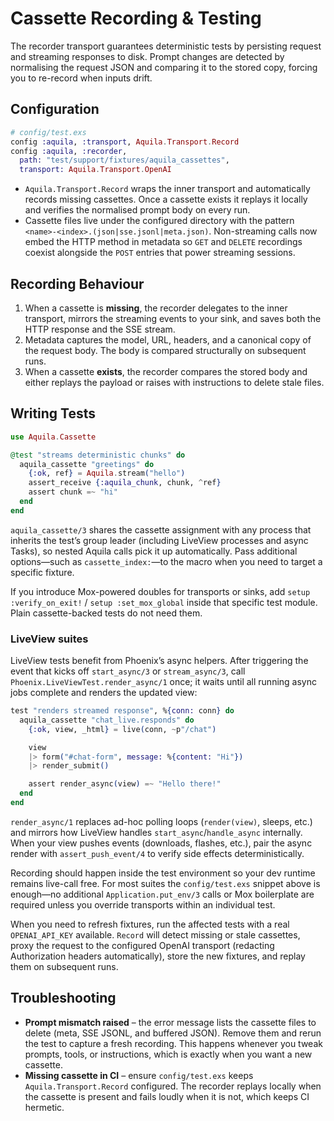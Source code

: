# Cassette Recording & Testing

The recorder transport guarantees deterministic tests by persisting request
and streaming responses to disk. Prompt changes are detected by normalising
the request JSON and comparing it to the stored copy, forcing you to re-record
when inputs drift.

## Configuration

```elixir
# config/test.exs
config :aquila, :transport, Aquila.Transport.Record
config :aquila, :recorder,
  path: "test/support/fixtures/aquila_cassettes",
  transport: Aquila.Transport.OpenAI
```

- `Aquila.Transport.Record` wraps the inner transport and automatically
  records missing cassettes. Once a cassette exists it replays it locally and
  verifies the normalised prompt body on every run.
- Cassette files live under the configured directory with the pattern
  `<name>-<index>.(json|sse.jsonl|meta.json)`.
  Non-streaming calls now embed the HTTP method in metadata so `GET` and
  `DELETE` recordings coexist alongside the `POST` entries that power
  streaming sessions.

## Recording Behaviour

1. When a cassette is **missing**, the recorder delegates to the inner
   transport, mirrors the streaming events to your sink, and saves both the
   HTTP response and the SSE stream.
2. Metadata captures the model, URL, headers, and a canonical copy of the
   request body. The body is compared structurally on subsequent runs.
3. When a cassette **exists**, the recorder compares the stored body and either
   replays the payload or raises with instructions to delete stale files.

## Writing Tests

```elixir
use Aquila.Cassette

@test "streams deterministic chunks" do
  aquila_cassette "greetings" do
    {:ok, ref} = Aquila.stream("hello")
    assert_receive {:aquila_chunk, chunk, ^ref}
    assert chunk =~ "hi"
  end
end
```

`aquila_cassette/3` shares the cassette assignment with any process that
inherits the test’s group leader (including LiveView processes and async Tasks),
so nested Aquila calls pick it up automatically. Pass additional options—such
as `cassette_index:`—to the macro when you need to target a specific fixture.

If you introduce Mox-powered doubles for transports or sinks, add
`setup :verify_on_exit!` / `setup :set_mox_global` inside that specific test
module. Plain cassette-backed tests do not need them.

### LiveView suites

LiveView tests benefit from Phoenix’s async helpers. After triggering the
event that kicks off `start_async/3` or `stream_async/3`, call
`Phoenix.LiveViewTest.render_async/1` once; it waits until all running async
jobs complete and renders the updated view:

```elixir
test "renders streamed response", %{conn: conn} do
  aquila_cassette "chat_live.responds" do
    {:ok, view, _html} = live(conn, ~p"/chat")

    view
    |> form("#chat-form", message: %{content: "Hi"})
    |> render_submit()

    assert render_async(view) =~ "Hello there!"
  end
end
```

`render_async/1` replaces ad-hoc polling loops (`render(view)`, sleeps, etc.)
and mirrors how LiveView handles `start_async`/`handle_async` internally. When
your view pushes events (downloads, flashes, etc.), pair the async render with
`assert_push_event/4` to verify side effects deterministically.

Recording should happen inside the test environment so your dev runtime remains
live-call free. For most suites the `config/test.exs` snippet above is enough—no
additional `Application.put_env/3` calls or Mox boilerplate are required unless
you override transports within an individual test.

When you need to refresh fixtures, run the affected tests with a
real `OPENAI_API_KEY` available. `Record` will detect missing or stale
cassettes, proxy the request to the configured OpenAI transport (redacting
Authorization headers automatically), store the new fixtures, and replay them
on subsequent runs.

## Troubleshooting

- **Prompt mismatch raised** – the error message lists the cassette files to
  delete (meta, SSE JSONL, and buffered JSON). Remove them and rerun the test
  to capture a fresh recording. This happens whenever you tweak prompts,
  tools, or instructions, which is exactly when you want a new cassette.
- **Missing cassette in CI** – ensure `config/test.exs` keeps
  `Aquila.Transport.Record` configured. The recorder replays locally when the
  cassette is present and fails loudly when it is not, which keeps CI hermetic.

